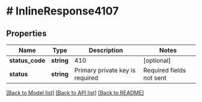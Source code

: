 # # InlineResponse4107

## Properties

Name | Type | Description | Notes
------------ | ------------- | ------------- | -------------
**status_code** | **string** | 410 | [optional]
**status** | **string** | Primary private key is required | Required fields not sent | Private key is required | Make another key as primary first | [optional]

[[Back to Model list]](../../README.md#models) [[Back to API list]](../../README.md#endpoints) [[Back to README]](../../README.md)

